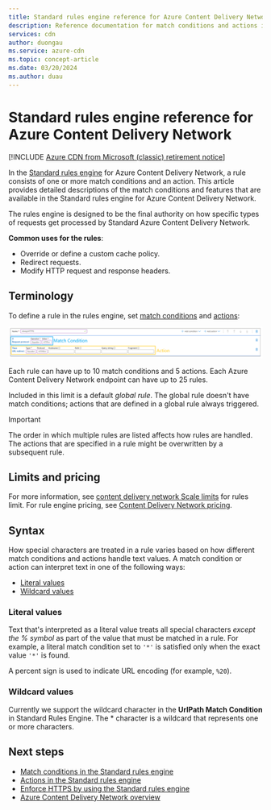 ```yaml
---
title: Standard rules engine reference for Azure Content Delivery Network
description: Reference documentation for match conditions and actions in the Standard rules engine for Azure Content Delivery Network.
services: cdn
author: duongau
ms.service: azure-cdn
ms.topic: concept-article
ms.date: 03/20/2024
ms.author: duau
---
```


# Standard rules engine reference for Azure Content Delivery Network

[!INCLUDE [Azure CDN from Microsoft (classic) retirement notice](../../includes/cdn-classic-retirement.md)]

In the [Standard rules engine](cdn-standard-rules-engine.md) for Azure Content Delivery Network, a rule consists of one or more match conditions and an action. This article provides detailed descriptions of the match conditions and features that are available in the Standard rules engine for Azure Content Delivery Network.

The rules engine is designed to be the final authority on how specific types of requests get processed by Standard Azure Content Delivery Network.

**Common uses for the rules**:

- Override or define a custom cache policy.
- Redirect requests.
- Modify HTTP request and response headers.

## Terminology

To define a rule in the rules engine, set [match conditions](cdn-standard-rules-engine-match-conditions.md) and [actions](cdn-standard-rules-engine-actions.md):

 ![Screenshot of Azure Content Delivery Network rules structure.](./media/cdn-standard-rules-engine-reference/cdn-rules-structure.png)

Each rule can have up to 10 match conditions and 5 actions. Each Azure Content Delivery Network endpoint can have up to 25 rules.

Included in this limit is a default *global rule*. The global rule doesn't have match conditions; actions that are defined in a global rule always triggered.

   > [!IMPORTANT]
   > The order in which multiple rules are listed affects how rules are handled. The actions that are specified in a rule might be overwritten by a subsequent rule.

## Limits and pricing

For more information, see [content delivery network Scale limits](../azure-resource-manager/management/azure-subscription-service-limits.md#content-delivery-network-limits) for rules limit. For rule engine pricing, see [Content Delivery Network pricing](https://azure.microsoft.com/pricing/details/cdn/).

## Syntax

How special characters are treated in a rule varies based on how different match conditions and actions handle text values. A match condition or action can interpret text in one of the following ways:

- [Literal values](#literal-values)
- [Wildcard values](#wildcard-values)

### Literal values

Text that's interpreted as a literal value treats all special characters *except the % symbol* as part of the value that must be matched in a rule. For example, a literal match condition set to `'*'` is satisfied only when the exact value `'*'` is found.

A percent sign is used to indicate URL encoding (for example, `%20`).

### Wildcard values

Currently we support the wildcard character in the **UrlPath Match Condition** in Standard Rules Engine. The \* character is a wildcard that represents one or more characters.

## Next steps

- [Match conditions in the Standard rules engine](cdn-standard-rules-engine-match-conditions.md)
- [Actions in the Standard rules engine](cdn-standard-rules-engine-actions.md)
- [Enforce HTTPS by using the Standard rules engine](cdn-standard-rules-engine.md)
- [Azure Content Delivery Network overview](cdn-overview.md)
